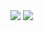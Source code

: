 <img src='img/header.gif'>
<img src="https://readme-typing-svg.herokuapp.com/?color=007acc&size=35&center=true&weight=700&size=40&pause=1500&&vCenter=true&width=1000&lines=𝙷𝚒+𝚒'𝚖+𝚊+𝙹𝚞𝚗𝚒𝚘𝚛+𝙵𝚞𝚕𝚕-𝚂𝚝𝚊𝚌𝚔+𝚆𝚎𝚋+𝙳𝚎𝚟𝚎𝚕𝚘𝚙𝚎𝚛+👩🏻‍💻">